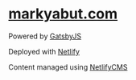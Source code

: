 # [markyabut.com](https://markyabut.com/)

Powered by [GatsbyJS](https://www.gatsbyjs.com/)

Deployed with [Netlify](https://www.netlify.com/)

Content managed using [NetlifyCMS](https://www.netlifycms.org/)
